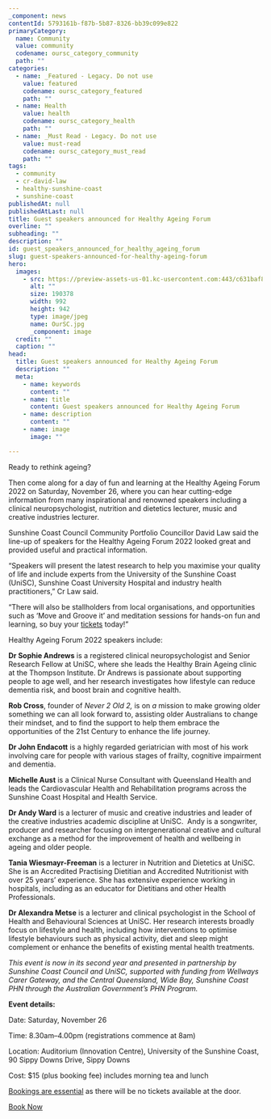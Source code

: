 ```yaml
---
_component: news
contentId: 5793161b-f87b-5b87-8326-bb39c099e822
primaryCategory:
  name: Community
  value: community
  codename: oursc_category_community
  path: ""
categories:
  - name: _Featured - Legacy. Do not use
    value: featured
    codename: oursc_category_featured
    path: ""
  - name: Health
    value: health
    codename: oursc_category_health
    path: ""
  - name: _Must Read - Legacy. Do not use
    value: must-read
    codename: oursc_category_must_read
    path: ""
tags:
  - community
  - cr-david-law
  - healthy-sunshine-coast
  - sunshine-coast
publishedAt: null
publishedAtLast: null
title: Guest speakers announced for Healthy Ageing Forum
overline: ""
subheading: ""
description: ""
id: guest_speakers_announced_for_healthy_ageing_forum
slug: guest-speakers-announced-for-healthy-ageing-forum
hero:
  images:
    - src: https://preview-assets-us-01.kc-usercontent.com:443/c631baf8-1b46-001f-580c-d0001b68b4a8/ddce6a0c-68b8-4355-8783-18e830141155/OurSC.jpg
      alt: ""
      size: 190378
      width: 992
      height: 942
      type: image/jpeg
      name: OurSC.jpg
      _component: image
  credit: ""
  caption: ""
head:
  title: Guest speakers announced for Healthy Ageing Forum
  description: ""
  meta:
    - name: keywords
      content: ""
    - name: title
      content: Guest speakers announced for Healthy Ageing Forum
    - name: description
      content: ""
    - name: image
      image: ""

---
```

Ready to rethink ageing?

Then come along for a day of fun and learning at the Healthy Ageing Forum 2022 on Saturday, November 26, where you can hear cutting-edge information from many inspirational and renowned speakers including a clinical neuropsychologist, nutrition and dietetics lecturer, music and creative industries lecturer.

Sunshine Coast Council Community Portfolio Councillor David Law said the line-up of speakers for the Healthy Ageing Forum 2022 looked great and provided useful and practical information. 

“Speakers will present the latest research to help you maximise your quality of life and include experts from the University of the Sunshine Coast (UniSC), Sunshine Coast University Hospital and industry health practitioners,” Cr Law said. 

“There will also be stallholders from local organisations, and opportunities such as ‘Move and Groove it’ and meditation sessions for hands-on fun and learning, so buy your [tickets](https://www.sunshinecoast.qld.gov.au/Living-and-Community/Community-Support/Older-people)
&#x20;today!”

Healthy Ageing Forum 2022 speakers include:

**Dr Sophie Andrews** is a registered clinical neuropsychologist and Senior Research Fellow at UniSC, where she leads the Healthy Brain Ageing clinic at the Thompson Institute. Dr Andrews is passionate about supporting people to age well, and her research investigates how lifestyle can reduce dementia risk, and boost brain and cognitive health.

**Rob Cross**, founder of *Never 2 Old 2,* is on *a* mission to make growing older something we can all look forward to, assisting older Australians to change their mindset, and to find the support to help them embrace the opportunities of the 21st Century to enhance the life journey.

**Dr John Endacott** is a highly regarded geriatrician with most of his work involving care for people with various stages of frailty, cognitive impairment and dementia.

**Michelle Aust** is a Clinical Nurse Consultant with Queensland Health and leads the Cardiovascular Health and Rehabilitation programs across the Sunshine Coast Hospital and Health Service.

**Dr Andy Ward** is a lecturer of music and creative industries and leader of the creative industries academic discipline at UniSC.  Andy is a songwriter, producer and researcher focusing on intergenerational creative and cultural exchange as a method for the improvement of health and wellbeing in ageing and older people.

**Tania Wiesmayr-Freeman** is a lecturer in Nutrition and Dietetics at UniSC. She is an Accredited Practising Dietitian and Accredited Nutritionist with over 25 years’ experience. She has extensive experience working in hospitals, including as an educator for Dietitians and other Health Professionals.

**Dr Alexandra Metse** is a lecturer and clinical psychologist in the School of Health and Behavioural Sciences at UniSC. Her research interests broadly focus on lifestyle and health, including how interventions to optimise lifestyle behaviours such as physical activity, diet and sleep might complement or enhance the benefits of existing mental health treatments.

*This event is now in its second year and presented in partnership by Sunshine Coast Council and UniSC, supported with funding from Wellways Carer Gateway, and the Central Queensland, Wide Bay, Sunshine Coast PHN through the Australian Government’s PHN Program.*

**Event details:**

Date: Saturday, November 26

Time: 8.30am–4.00pm (registrations commence at 8am)

Location: Auditorium (Innovation Centre), University of the Sunshine Coast, 90 Sippy Downs Drive, Sippy Downs

Cost: $15 (plus booking fee) includes morning tea and lunch

[Bookings are essential](https://www.sunshinecoast.qld.gov.au/Living-and-Community/Community-Support/Older-people)
&#x20;as there will be no tickets available at the door.

[Book Now](https://www.eventbrite.com.au/e/healthy-ageing-forum-2022-rethinking-ageing-tickets-413989151697)
